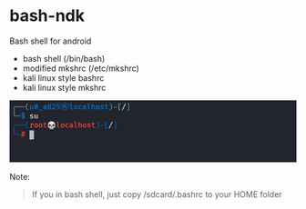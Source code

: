 # bash-ndk

Bash shell for android

- bash shell (/bin/bash)
- modified mkshrc (/etc/mkshrc)
- kali linux style bashrc
- kali linux style mkshrc

![image](./.images/images.jpg)

Note:
> If you in bash shell, just copy /sdcard/.bashrc to your HOME folder
